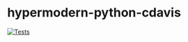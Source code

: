 # hypermodern-python-cdavis
[![Tests](https://github.com/cvdavis3/hypermodern-python/workflows/Tests/badge.svg)](https://github.com/cvdavis3/hypermodern-python-cdavis/actions?workflow=Tests)
